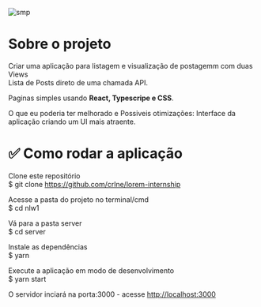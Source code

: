 ![smp](https://user-images.githubusercontent.com/69469286/113930939-4877db80-97c8-11eb-86d1-c71125bf0afa.png)

# Sobre o projeto 

Criar uma aplicação para listagem e visualização de postagemm com duas Views<br />
Lista de Posts direto de uma chamada API.<br />

Paginas simples usando <strong>React, Typescripe e CSS</strong>. <br />


O que eu poderia ter melhorado e Possiveis otimizações: Interface da aplicação criando um UI mais atraente.

# ✅ Como rodar a aplicação

 Clone este repositório<br />
$ git clone <https://github.com/crlne/lorem-internship>

 Acesse a pasta do projeto no terminal/cmd<br />
$ cd nlw1

 Vá para a pasta server<br />
$ cd server

 Instale as dependências<br />
$ yarn 

 Execute a aplicação em modo de desenvolvimento<br />
$ yarn start

 O servidor inciará na porta:3000 - acesse <http://localhost:3000>
